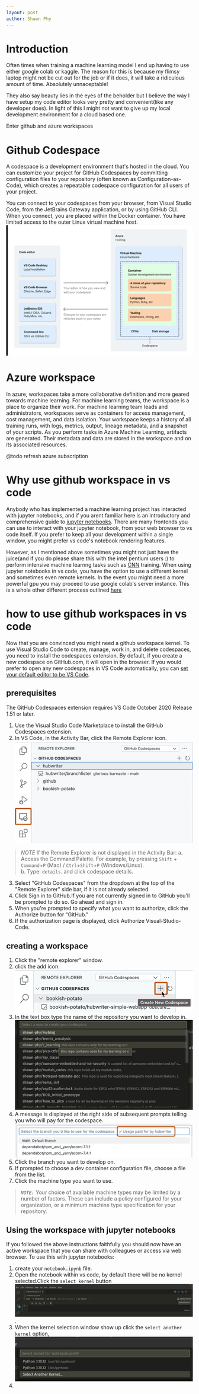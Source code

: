 ```yaml
--- 
layout: post
author: Shawn Phy
--- 
```


# Introduction
Often times when training a machine learning model I end up having to use either google colab or kaggle. The reason for this is because my flimsy laptop might not be cut out for the job or if it does, it will take a ridiculous amount of time. Absolutely unnaceptable!

They also say beauty lies in the eyes of the beholder but I believe the way I have setup my code editor looks very pretty and convenient(like any developer does). In light of this I might not want to give up my local development environment for a cloud based one. 

Enter github and azure workspaces 

# Github Codespace 
A codespace is a development environment that's hosted in the cloud. You can customize your project for GitHub Codespaces by committing configuration files to your repository (often known as Configuration-as-Code), which creates a repeatable codespace configuration for all users of your project.

You can connect to your codespaces from your browser, from Visual Studio Code, from the JetBrains Gateway application, or by using GitHub CLI. When you connect, you are placed within the Docker container. You have limited access to the outer Linux virtual machine host.
![image](assets/images/codespaceimage.png)

# Azure workspace 
In azure, workspaces take a more collaborative definition and more geared towards machine learning. For machine learning teams, the workspace is a place to organize their work. For machine learning team leads and administrators, workspaces serve as containers for access management, cost management, and data isolation. Your workspace keeps a history of all training runs, with logs, metrics, output, lineage metadata, and a snapshot of your scripts. As you perform tasks in Azure Machine Learning, artifacts are generated. Their metadata and data are stored in the workspace and on its associated resources.

@todo refresh azure subscription

# Why use github workspace in vs code
Anybody who has implemented a machine learning project has interacted with jupyter notebooks, and if you arent familiar here is an introductory and comprehensive guide to [jupyter notebooks](https://www.dataquest.io/blog/jupyter-notebook-tutorial/). 
There are many frontends you can use to interact with your jupyter notebook, from your web browser to vs code itself. If you prefer to keep all your development within a single window, you might prefer vs code's notebook rendering features. 

However, as I mentioned above sometimes you might not just have the juice(and if you do please share this with the intel pentium users :) to perform intensive machine learnng tasks such as [CNN](https://en.wikipedia.org/wiki/Convolutional_neural_network) training. When using jupyter notebooks in vs code, you have the option to use a different kernel and sometimes even remote kernels. In the event you might need a more powerful gpu you may proceed to use google colab's server instance. This is a whole other different process outlined [here](https://www.freecodecamp.org/news/how-to-use-google-colab-with-vs-code/#:~:text=Install%20colabcode%20Python%20package.,package%20developed%20by%20Abhishek%20Thakur.)

# how to use github workspaces in vs code
Now that you are convinced you might need a github workspace kernel. To use Visual Studio Code to create, manage, work in, and delete codespaces, you need to install the codespaces extension. By default, if you create a new codespace on GitHub.com, it will open in the browser. If you would prefer to open any new codespaces in VS Code automatically, you can [set your default editor to be VS Code](https://docs.github.com/en/codespaces/setting-your-user-preferences/setting-your-default-editor-for-github-codespaces).

## prerequisites
The GitHub Codespaces extension requires VS Code October 2020 Release 1.51 or later.
1. Use the Visual Studio Code Marketplace to install the GitHub Codespaces extension.
2. In VS Code, in the Activity Bar, click the Remote Explorer icon.
![image](assets/images/image.png) 
> *NOTE* If the Remote Explorer is not displayed in the Activity Bar:
> a. Access the Command Palette. For example, by pressing `Shift` + `Command`+`P` (Mac) / `Ctrl`+`Shift`+`P` (Windows/Linux).<br>
> b. Type: `details`. and click codespace details. 
3. Select "GitHub Codespaces" from the dropdown at the top of the "Remote Explorer" side bar, if it is not already selected.
4. Click Sign in to GitHub.If you are not currently signed in to GitHub you'll be prompted to do so. Go ahead and sign in.
5. When you're prompted to specify what you want to authorize, click the Authorize button for "GitHub."
6. If the authorization page is displayed, click Authorize Visual-Studio-Code. 

## creating a workspace
1. Click the "remote explorer" window. 
2. click the add icon. 
![image](assets/images/imagecodespace.png)
3. In the text box type the name of the repository you want to develop in. 
![image](assets/images/imagerepo.png)
4. A message is displayed at the right side of subsequent prompts telling you who will pay for the codespace.
![image](assets/images/imagepay.png)
5. Click the branch you want to develop on. 
6. If prompted to choose a dev container configuration file, choose a file from the list.
7. Click the machine type you want to use.
> *`NOTE:`* Your choice of available machine types may be limited by a number of factors. These can include a policy configured for your organization, or a minimum machine type specification for your repository. 

## Using the workspace with jupyter notebooks
If you followed the above instructions faithfully you should now have an active workspace that you can share with colleagues or access via web browser. To use this with jupyter notebooks:
1. create your `notebook.ipynb` file. 
2. Open the notebook within vs code, by default there will be no kernel selected.Click the `select kernel` button 
![image](assets/images/imagekernel.png). 
3. When the kernel selection window show up click the `select another kernel` option, 
![image](assets/images/imageselect.png)
4. 